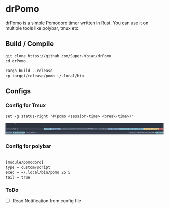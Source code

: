 # drPomo

drPomo is a simple Pomodoro timer written in Rust. You can use it on multiple
tools like polybar, tmux etc.


## Build / Compile

```
git clone https://github.com/Super-Yojan/drPomo
cd drPomo
```
```
cargo build --release 
cp target/release/pomo ~/.local/bin
```

## Configs

### Config for Tmux 
``` tmux
set -g status-right "#(pomo <session-time> <break-time>)"
```

![](res/TmuxExample.gif)
### Config for polybar
```

[module/pomodoro]
type = custom/script
exec = ~/.local/bin/pomo 25 5 
tail = true
```


### ToDo

- [ ] Read Notification from config file

